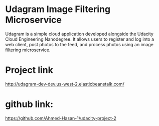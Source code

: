 # Udagram Image Filtering Microservice

Udagram is a simple cloud application developed alongside the Udacity Cloud Engineering Nanodegree. It allows users to register and log into a web client, post photos to the feed, and process photos using an image filtering microservice.

# Project link 
http://udagram-dev-dev.us-west-2.elasticbeanstalk.com/

# github link: 

https://github.com/Ahmed-Hasan-1/udacity-project-2


